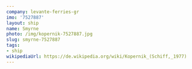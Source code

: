 ```yaml
---
company: levante-ferries-gr
imo: '7527887'
layout: ship
name: Smyrne
photo: /img/kopernik-7527887.jpg
slug: smyrne-7527887
tags:
- ship
wikipediaUrl: https://de.wikipedia.org/wiki/Kopernik_(Schiff,_1977)
---
```

